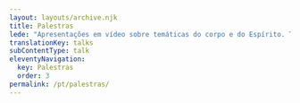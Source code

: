 ```yaml
---
layout: layouts/archive.njk
title: Palestras
lede: "Apresentações em vídeo sobre temáticas do corpo e do Espírito. Também disponíveis no [feed RSS](/pt/feed/rss.xml)."
translationKey: talks
subContentType: talk
eleventyNavigation:
  key: Palestras
  order: 3
permalink: /pt/palestras/
---
```

